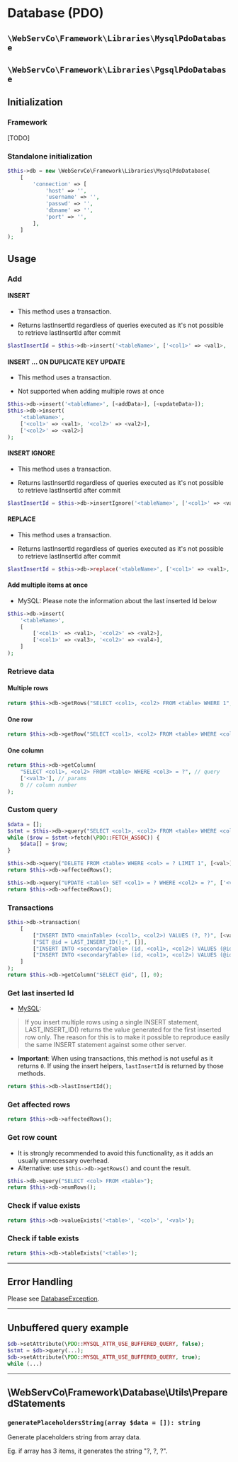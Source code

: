 # Database (PDO)

## `\WebServCo\Framework\Libraries\MysqlPdoDatabase`
## `\WebServCo\Framework\Libraries\PgsqlPdoDatabase`

## Initialization

### Framework

[TODO]

### Standalone initialization

```php
$this->db = new \WebServCo\Framework\Libraries\MysqlPdoDatabase(
    [
        'connection' => [
            'host' => '',
            'username' => '',
            'passwd' => '',
            'dbname' => '',
            'port' => '',
        ],
    ]
);
```

## Usage

### Add

#### INSERT

* This method uses a transaction.

* Returns lastInsertId regardless of queries executed as it's not possible to retrieve lastInsertId after commit

```php
$lastInsertId = $this->db->insert('<tableName>', ['<col1>' => <val1>, '<col2>' => <val2>]);
```


#### INSERT ... ON DUPLICATE KEY UPDATE

* This method uses a transaction.

* Not supported when adding multiple rows at once

```php
$this->db->insert('<tableName>', [<addData>], [<updateData>]);
$this->db->insert(
    '<tableName>',
    ['<col1>' => <val1>, '<col2>' => <val2>],
    ['<col2>' => <val2>]
);
```

#### INSERT IGNORE

* This method uses a transaction.

* Returns lastInsertId regardless of queries executed as it's not possible to retrieve lastInsertId after commit

```php
$lastInsertId = $this->db->insertIgnore('<tableName>', ['<col1>' => <val1>, '<col2>' => <val2>]);
```

#### REPLACE

* This method uses a transaction.

* Returns lastInsertId regardless of queries executed as it's not possible to retrieve lastInsertId after commit

```php
$lastInsertId = $this->db->replace('<tableName>', ['<col1>' => <val1>, '<col2>' => <val2>]);
```

#### Add multiple items at once

* MySQL: Please note the information about the last inserted Id below

```php
$this->db->insert(
    '<tableName>',
    [
        ['<col1>' => <val1>, '<col2>' => <val2>],
        ['<col1>' => <val3>, '<col2>' => <val4>],
    ]
);
```

### Retrieve data

#### Multiple rows

```php
return $this->db->getRows("SELECT <col1>, <col2> FROM <table> WHERE 1", []);
```

#### One row
```php
return $this->db->getRow("SELECT <col1>, <col2> FROM <table> WHERE <col3> = ?", ['<val3>']);
```

#### One column
```php
return $this->db->getColumn(
    "SELECT <col1>, <col2> FROM <table> WHERE <col3> = ?", // query
    ['<val3>'], // params
    0 // column number
);
```

### Custom query

```php
$data = [];
$stmt = $this->db->query("SELECT <col1>, <col2> FROM <table> WHERE <col3> = ?", ['<val3>']);
while ($row = $stmt->fetch(\PDO::FETCH_ASSOC)) {
    $data[] = $row;
}
```

```php
$this->db->query("DELETE FROM <table> WHERE <col> = ? LIMIT 1", [<val>]);
return $this->db->affectedRows();
```

```php
$this->db->query("UPDATE <table> SET <col1> = ? WHERE <col2> = ?", ['<val1>', '<val2>']);
return $this->db->affectedRows();
```

### Transactions

```php
$this->db->transaction(
    [
        ["INSERT INTO <mainTable> (<col1>, <col2>) VALUES (?, ?)", [<val1>, <val2>]],
        ["SET @id = LAST_INSERT_ID();", []],
        ["INSERT INTO <secondaryTable> (id, <col1>, <col2>) VALUES (@id, ?, ?)", [<val1>, <val2>]],
        ["INSERT INTO <secondaryTable> (id, <col1>, <col2>) VALUES (@id, ?, ?)", [<val1>, <val2>]],
    ]
);
return $this->db->getColumn("SELECT @id", [], 0);
```

### Get last inserted Id

* [MySQL](https://dev.mysql.com/doc/refman/5.5/en/information-functions.html#function_last-insert-id):
> If you insert multiple rows using a single INSERT statement, LAST_INSERT_ID() returns the value generated for the first inserted row only. The reason for this is to make it possible to reproduce easily the same INSERT statement against some other server.

* **Important**: When using transactions, this method is not useful as it returns `0`. If using the insert helpers, `lastInsertId` is returned by those methods.

```php
return $this->db->lastInsertId();
```

### Get affected rows

```php
return $this->db->affectedRows();
```

### Get row count

*  It is strongly recommended to avoid this functionality, as it adds an usually unnecessary overhead.
* Alternative: use `$this->db->getRows()` and count the result.

```php
$this->db->query("SELECT <col> FROM <table>");
return $this->db->numRows();
```

### Check if value exists
```php
return $this->db->valueExists('<table>', '<col>', '<val>');
```

### Check if table exists
```php
return $this->db->tableExists('<table>');
```

---

## Error Handling

Please see [DatabaseException](/docs/Exceptions/DatabaseException.md).

---

## Unbuffered query example

```php
$db->setAttribute(\PDO::MYSQL_ATTR_USE_BUFFERED_QUERY, false);
$stmt = $db->query(...);
$db->setAttribute(\PDO::MYSQL_ATTR_USE_BUFFERED_QUERY, true);
while (...)
```

---

## \WebServCo\Framework\Database\Utils\PreparedStatements

### `generatePlaceholdersString(array $data = []): string`

Generate placeholders string from array data.

Eg. if array has 3 items, it generates the string "?, ?, ?".
